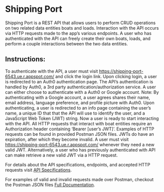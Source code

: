 # Shipping Port

Shipping Port is a REST API that allows users to perform CRUD operations on two related data entities boats and loads. Interaction with the API occurs via HTTP requests made to the app’s various endpoints. A user who has authenticated with the API can freely create their own boats, loads, and perform a couple interactions between the two data entities.  

## Instructions: 

To authenticate with the API, a user must visit https://shipping-port-6543.ue.r.appspot.com/ and click the login link. Upon clicking login, a user is redirected to an Auth0 authentication page. The API’s authentication is handled by Auth0, a 3rd party authentication/authorization service. A user can either choose to authenticate with a Auth0 or Google account. Note: By authenticating with a Google account, a user agrees shares their name, email address, language preference, and profile picture with Auth0. Upon authenticating, a user is redirected to an info page containing the user’s name, a unique ID that that the API will use to identify the user, and a JavaScript Web Token (JWT) string. Now a user is ready to start interacting with the API. All HTTP requests that interact with boat entities require an Authorization header containing ‘Bearer [user’s JWT]’. Examples of HTTP requests can be found in provided Postman JSON files. JWTs do have an expiration, after which they become invalid. A user must visit https://shipping-port-6543.ue.r.appspot.com/ whenever they need a new valid JWT. Alternatively, a user who has previously authenticated with API can make retrieve a new valid JWT via a HTTP request. 

For details about the API specifications, endpoints, and accepted HTTP requests visit [API Specifications](https://github.com/cmcverry/shippingPort/blob/main/documentation/shipping-port.pdf). 

For examples of valid and invalid requests made over Postman, checkout the Postman JSON files [Full Documentation](https://github.com/cmcverry/shippingPort/tree/main/documentation).
